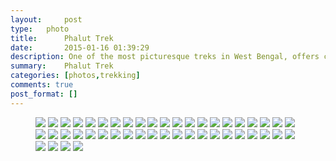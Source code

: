 ```yaml
---
layout:     post
type:   photo
title:      Phalut Trek
date:       2015-01-16 01:39:29
description: One of the most picturesque treks in West Bengal, offers close view of Mt. Everest, Kanchenjunga, Makalu, Annapurna. 
summary:    Phalut Trek
categories: [photos,trekking]
comments: true
post_format: []
---
```



<figure class="third">

<a href="{{ site.url }}/images/posts/phalut-trek/10153602920065032.jpg"><img src="{{ site.url }}/images/posts/phalut-trek/10153602920065032.jpg"></a>
<a href="{{ site.url }}/images/posts/phalut-trek/10153602920760032.jpg"><img src="{{ site.url }}/images/posts/phalut-trek/10153602920760032.jpg"></a>
<a href="{{ site.url }}/images/posts/phalut-trek/10153602920785032.jpg"><img src="{{ site.url }}/images/posts/phalut-trek/10153602920785032.jpg"></a>
<a href="{{ site.url }}/images/posts/phalut-trek/10153602921075032.jpg"><img src="{{ site.url }}/images/posts/phalut-trek/10153602921075032.jpg"></a>
<a href="{{ site.url }}/images/posts/phalut-trek/10153602921080032.jpg"><img src="{{ site.url }}/images/posts/phalut-trek/10153602921080032.jpg"></a>
<a href="{{ site.url }}/images/posts/phalut-trek/10153602949855032.jpg"><img src="{{ site.url }}/images/posts/phalut-trek/10153602949855032.jpg"></a>
<a href="{{ site.url }}/images/posts/phalut-trek/10153602950040032.jpg"><img src="{{ site.url }}/images/posts/phalut-trek/10153602950040032.jpg"></a>
<a href="{{ site.url }}/images/posts/phalut-trek/10153602950170032.jpg"><img src="{{ site.url }}/images/posts/phalut-trek/10153602950170032.jpg"></a>
<a href="{{ site.url }}/images/posts/phalut-trek/10153602956320032.jpg"><img src="{{ site.url }}/images/posts/phalut-trek/10153602956320032.jpg"></a>
<a href="{{ site.url }}/images/posts/phalut-trek/10153602956560032.jpg"><img src="{{ site.url }}/images/posts/phalut-trek/10153602956560032.jpg"></a>
<a href="{{ site.url }}/images/posts/phalut-trek/10153603131420032.jpg"><img src="{{ site.url }}/images/posts/phalut-trek/10153603131420032.jpg"></a>
<a href="{{ site.url }}/images/posts/phalut-trek/10153603131560032.jpg"><img src="{{ site.url }}/images/posts/phalut-trek/10153603131560032.jpg"></a>
<a href="{{ site.url }}/images/posts/phalut-trek/10153603131655032.jpg"><img src="{{ site.url }}/images/posts/phalut-trek/10153603131655032.jpg"></a>
<a href="{{ site.url }}/images/posts/phalut-trek/10153603131680032.jpg"><img src="{{ site.url }}/images/posts/phalut-trek/10153603131680032.jpg"></a>
<a href="{{ site.url }}/images/posts/phalut-trek/10153603201270032.jpg"><img src="{{ site.url }}/images/posts/phalut-trek/10153603201270032.jpg"></a>
<a href="{{ site.url }}/images/posts/phalut-trek/10153603201285032.jpg"><img src="{{ site.url }}/images/posts/phalut-trek/10153603201285032.jpg"></a>
<a href="{{ site.url }}/images/posts/phalut-trek/10153603201325032.jpg"><img src="{{ site.url }}/images/posts/phalut-trek/10153603201325032.jpg"></a>
<a href="{{ site.url }}/images/posts/phalut-trek/10153603201370032.jpg"><img src="{{ site.url }}/images/posts/phalut-trek/10153603201370032.jpg"></a>
<a href="{{ site.url }}/images/posts/phalut-trek/10153603201425032.jpg"><img src="{{ site.url }}/images/posts/phalut-trek/10153603201425032.jpg"></a>
<a href="{{ site.url }}/images/posts/phalut-trek/10153603201500032.jpg"><img src="{{ site.url }}/images/posts/phalut-trek/10153603201500032.jpg"></a>
<a href="{{ site.url }}/images/posts/phalut-trek/10153603201560032.jpg"><img src="{{ site.url }}/images/posts/phalut-trek/10153603201560032.jpg"></a>
<a href="{{ site.url }}/images/posts/phalut-trek/10153603731595032.jpg"><img src="{{ site.url }}/images/posts/phalut-trek/10153603731595032.jpg"></a>
<a href="{{ site.url }}/images/posts/phalut-trek/10153603731610032.jpg"><img src="{{ site.url }}/images/posts/phalut-trek/10153603731610032.jpg"></a>
<a href="{{ site.url }}/images/posts/phalut-trek/10153603731630032.jpg"><img src="{{ site.url }}/images/posts/phalut-trek/10153603731630032.jpg"></a>
<a href="{{ site.url }}/images/posts/phalut-trek/10153603731675032.jpg"><img src="{{ site.url }}/images/posts/phalut-trek/10153603731675032.jpg"></a>
<a href="{{ site.url }}/images/posts/phalut-trek/10153603731725032.jpg"><img src="{{ site.url }}/images/posts/phalut-trek/10153603731725032.jpg"></a>
<a href="{{ site.url }}/images/posts/phalut-trek/10153603731850032.jpg"><img src="{{ site.url }}/images/posts/phalut-trek/10153603731850032.jpg"></a>
<a href="{{ site.url }}/images/posts/phalut-trek/10153603793025032.jpg"><img src="{{ site.url }}/images/posts/phalut-trek/10153603793025032.jpg"></a>
<a href="{{ site.url }}/images/posts/phalut-trek/10153603793030032.jpg"><img src="{{ site.url }}/images/posts/phalut-trek/10153603793030032.jpg"></a>
<a href="{{ site.url }}/images/posts/phalut-trek/10153603793050032.jpg"><img src="{{ site.url }}/images/posts/phalut-trek/10153603793050032.jpg"></a>
<a href="{{ site.url }}/images/posts/phalut-trek/10153603793315032.jpg"><img src="{{ site.url }}/images/posts/phalut-trek/10153603793315032.jpg"></a>
<a href="{{ site.url }}/images/posts/phalut-trek/10153604239505032.jpg"><img src="{{ site.url }}/images/posts/phalut-trek/10153604239505032.jpg"></a>
<a href="{{ site.url }}/images/posts/phalut-trek/10153604599055032.jpg"><img src="{{ site.url }}/images/posts/phalut-trek/10153604599055032.jpg"></a>
<a href="{{ site.url }}/images/posts/phalut-trek/10153604599120032.jpg"><img src="{{ site.url }}/images/posts/phalut-trek/10153604599120032.jpg"></a>
<a href="{{ site.url }}/images/posts/phalut-trek/10153604599125032.jpg"><img src="{{ site.url }}/images/posts/phalut-trek/10153604599125032.jpg"></a>
<a href="{{ site.url }}/images/posts/phalut-trek/10153604599310032.jpg"><img src="{{ site.url }}/images/posts/phalut-trek/10153604599310032.jpg"></a>
<a href="{{ site.url }}/images/posts/phalut-trek/10153604599560032.jpg"><img src="{{ site.url }}/images/posts/phalut-trek/10153604599560032.jpg"></a>
<a href="{{ site.url }}/images/posts/phalut-trek/10153604599730032.jpg"><img src="{{ site.url }}/images/posts/phalut-trek/10153604599730032.jpg"></a>
<a href="{{ site.url }}/images/posts/phalut-trek/10153604599825032.jpg"><img src="{{ site.url }}/images/posts/phalut-trek/10153604599825032.jpg"></a>
<a href="{{ site.url }}/images/posts/phalut-trek/10153604600025032.jpg"><img src="{{ site.url }}/images/posts/phalut-trek/10153604600025032.jpg"></a>
<a href="{{ site.url }}/images/posts/phalut-trek/10153604600155032.jpg"><img src="{{ site.url }}/images/posts/phalut-trek/10153604600155032.jpg"></a>
<a href="{{ site.url }}/images/posts/phalut-trek/10153604600395032.jpg"><img src="{{ site.url }}/images/posts/phalut-trek/10153604600395032.jpg"></a>
<a href="{{ site.url }}/images/posts/phalut-trek/10153604600740032.jpg"><img src="{{ site.url }}/images/posts/phalut-trek/10153604600740032.jpg"></a>
<a href="{{ site.url }}/images/posts/phalut-trek/10153604600780032.jpg"><img src="{{ site.url }}/images/posts/phalut-trek/10153604600780032.jpg"></a>
<a href="{{ site.url }}/images/posts/phalut-trek/10153604600880032.jpg"><img src="{{ site.url }}/images/posts/phalut-trek/10153604600880032.jpg"></a>
<a href="{{ site.url }}/images/posts/phalut-trek/10153604600895032.jpg"><img src="{{ site.url }}/images/posts/phalut-trek/10153604600895032.jpg"></a>
</figure>
